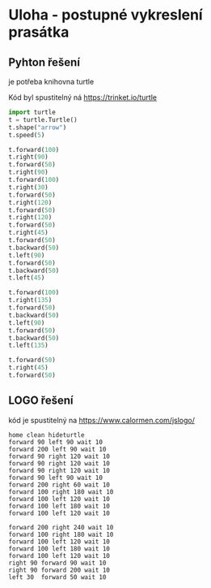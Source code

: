 # Uloha - postupné vykreslení prasátka

## Pyhton řešení
je potřeba knihovna turtle 

Kód byl spustitelný ná https://trinket.io/turtle

```python
import turtle
t = turtle.Turtle()
t.shape("arrow")
t.speed(5)

t.forward(100)
t.right(90)
t.forward(50)
t.right(90)
t.forward(100)
t.right(30)
t.forward(50)
t.right(120)
t.forward(50)
t.right(120)
t.forward(50)
t.right(45)
t.forward(50)
t.backward(50)
t.left(90)
t.forward(50)
t.backward(50)
t.left(45)

t.forward(100)
t.right(135)
t.forward(50)
t.backward(50)
t.left(90)
t.forward(50)
t.backward(50)
t.left(135)

t.forward(50)
t.right(45)
t.forward(50)

```

## LOGO řešení
kód je spustitelný na https://www.calormen.com/jslogo/

```Logo
home clean hideturtle
forward 90 left 90 wait 10
forward 200 left 90 wait 10
forward 90 right 120 wait 10
forward 90 right 120 wait 10
forward 90 right 120 wait 10
forward 90 left 90 wait 10
forward 200 right 60 wait 10
forward 100 right 180 wait 10
forward 100 left 120 wait 10
forward 100 left 180 wait 10
forward 100 left 120 wait 10

forward 200 right 240 wait 10
forward 100 right 180 wait 10
forward 100 left 120 wait 10
forward 100 left 180 wait 10
forward 100 left 120 wait 10
right 90 forward 90 wait 10
right 90 forward 200 wait 10
left 30  forward 50 wait 10
```